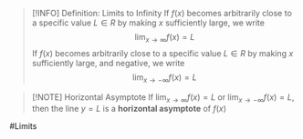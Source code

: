 
> [!INFO] Definition: Limits to Infinity
> If $f(x)$ becomes arbitrarily close to a specific value $L \in R$ by making $x$ sufficiently large, we write $$ \lim_{ x \to \infty } f(x)=L $$
>If $f(x)$ becomes arbitrarily close to a specific value $L\in R$ by making $x$ sufficiently large, and negative, we write $$\lim_{ x \to -\infty } f(x)=L$$

>[!NOTE] Horizontal Asymptote
>If $\lim_{ x \to \infty }f(x)=L$ or $\lim_{ x \to -\infty }f(x)=L$, then the line $y=L$ is a **horizontal asymptote** of $f(x)$


#Limits  
